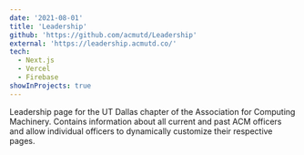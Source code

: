 ```yaml
---
date: '2021-08-01'
title: 'Leadership'
github: 'https://github.com/acmutd/Leadership'
external: 'https://leadership.acmutd.co/'
tech:
  - Next.js
  - Vercel
  - Firebase
showInProjects: true
---
```


Leadership page for the UT Dallas chapter of the Association for Computing Machinery. Contains information about all current and past ACM officers and allow individual officers to dynamically customize their respective pages.
